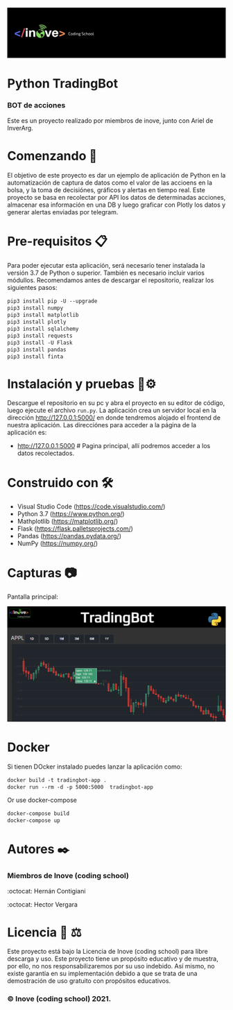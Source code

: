 ![logotipo](images/inove.jpg)
# Python TradingBot
### BOT de acciones

Este es un proyecto realizado por miembros de inove, junto con Ariel de InverArg.

# Comenzando 🚀
El objetivo de este proyecto es dar un ejemplo de aplicación de Python en la automatización de captura de datos como el valor de las accioens en la bolsa, y la toma de decisiónes, gráficos y alertas en tiempo real. Este proyecto se basa en recolectar por API los datos de determinadas acciones, almacenar esa información en una DB y luego graficar con Plotly los datos y generar alertas enviadas por telegram.

# Pre-requisitos 📋
Para poder ejecutar esta aplicación, será necesario tener instalada la versión 3.7 de Python o superior. También es necesario incluir varios módullos.
Recomendamos antes de descargar el repositorio, realizar los siguientes pasos:

```
pip3 install pip -U --upgrade
pip3 install numpy
pip3 install matplotlib
pip3 install plotly
pip3 install sqlalchemy
pip3 install requests
pip3 install -U Flask
pip3 install pandas
pip3 install finta
```

# Instalación y pruebas 🔧⚙️
Descargue el repositorio en su pc y abra el proyecto en su editor de código, luego ejecute el archivo ```run.py```. La aplicación crea un servidor local en la dirección http://127.0.0.1:5000/ en donde tendremos alojado el frontend de nuestra aplicación. Las direcciónes para acceder a la página de la aplicación es:

- http://127.0.0.1:5000          # Pagina principal, allí podremos acceder a los datos recolectados.

# Construido con 🛠️
- Visual Studio Code (https://code.visualstudio.com/)
- Python 3.7 (https://www.python.org/)
- Mathplotlib (https://matplotlib.org/)
- Flask (https://flask.palletsprojects.com/)
- Pandas (https://pandas.pydata.org/)
- NumPy (https://numpy.org/)

# Capturas :camera:
Pantalla principal:

![monitor](images/candle.png)

# Docker
Si tienen DOcker instalado puedes lanzar la aplicación como:
```
docker build -t tradingbot-app .
docker run --rm -d -p 5000:5000  tradingbot-app
```
Or use docker-compose
```
docker-compose build
docker-compose up
```

# Autores ✒️
### Miembros de Inove (coding school)
:octocat: Hernán Contigiani 

:octocat: Hector Vergara

# Licencia 📄 :balance_scale:
Este proyecto está bajo la Licencia de Inove (coding school) para libre descarga y uso. Este proyecto tiene un propósito educativo y de muestra, por ello, no nos responsabilizaremos por su uso indebido. Así mismo, no existe garantía en su implementación debido a que se trata de una demostración de uso gratuito con propósitos educativos. 
### :copyright: Inove (coding school) 2021.
